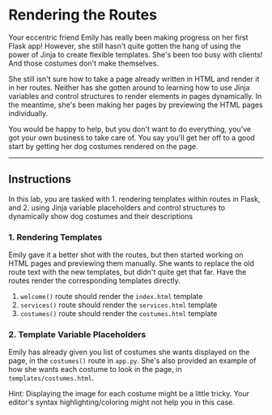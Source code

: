 # Rendering the Routes

Your eccentric friend Emily has really been making progress on her first Flask app! However, she still hasn't quite gotten the hang of using the power of Jinja to create flexible templates. She's been too busy with clients! And those costumes don't make themselves.

She still isn't sure how to take a page already written in HTML and render it in her routes. Neither has she gotten around to learning how to use Jinja variables and control structures to render elements in pages dynamically. In the meantime, she's been making her pages by previewing the HTML pages individually.

You would be happy to help, but you don't want to do everything, you've got your own business to take care of. You say you'll get her off to a good start by getting her dog costumes rendered on the page.

___

## Instructions

In this lab, you are tasked with
    1. rendering templates within routes in Flask, and
    2. using Jinja variable placeholders and control structures to dynamically show dog costumes and their descriptions

### 1. Rendering Templates

Emily gave it a better shot with the routes, but then started working on HTML pages and previewing them manually. She wants to replace the old route text with the new templates, but didn't quite get that far. Have the routes render the corresponding templates directly.

1. `welcome()` route should render the `index.html` template
2. `services()` route should render the `services.html` template
3. `costumes()` route should render the `costumes.html` template

### 2. Template Variable Placeholders

Emily has already given you list of costumes she wants displayed on the page, in the `costumes()` route in `app.py`. She's also provided an example of how she wants each costume to look in the page, in `templates/costumes.html`.

Hint: Displaying the image for each costume might be a little tricky. Your editor's syntax highlighting/coloring might not help you in this case.
